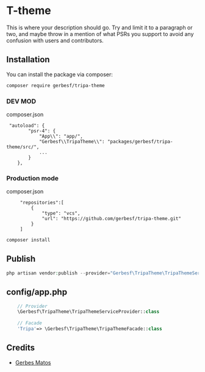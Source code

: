 # T-theme

This is where your description should go. Try and limit it to a paragraph or two, and maybe throw in a mention of what PSRs you support to avoid any confusion with users and contributors.

## Installation

You can install the package via composer:

```bash
composer require gerbesf/tripa-theme
```

### DEV MOD
composer.json
```
 "autoload": {
        "psr-4": {
            "App\\": "app/",
            "Gerbesf\\TripaTheme\\": "packages/gerbesf/tripa-theme/src/",
            ...
        }
    },
```

### Production mode
composer.json
```
     "repositories":[
         {
             "type": "vcs",
             "url": "https://github.com/gerbesf/tripa-theme.git"
         }
     ]
```

``` bash
composer install
```


## Publish

``` php
php artisan vendor:publish --provider="Gerbesf\TripaTheme\TripaThemeServiceProvider"
```


## config/app.php


``` php
    // Provider
    \Gerbesf\TripaTheme\TripaThemeServiceProvider::class
    
    // Facade
    'Tripa'=> \Gerbesf\TripaTheme\TripaThemeFacade::class
```

## Credits

- [Gerbes Matos](https://github.com/gerbesf)
